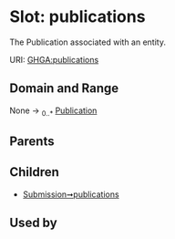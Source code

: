 
# Slot: publications


The Publication associated with an entity.

URI: [GHGA:publications](https://w3id.org/GHGA/publications)


## Domain and Range

None &#8594;  <sub>0..\*</sub> [Publication](Publication.md)

## Parents


## Children

 *  [Submission➞publications](Submission_publications.md)

## Used by

